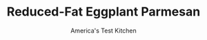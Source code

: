 ---
layout: ../../layouts/MarkdownPostLayout.astro
title: Reduced-Fat Eggplant Parmesan
author: America's Test Kitchen
pubDate: 2023-03-15
description: "Most eggplant Parmesans are made with so much cheese and crunchy coating that you could swap ­cardboard for the eggplant and hardly notice. We set out to make a lighter version."
image_url: https://res.cloudinary.com/hksqkdlah/image/upload/ar_1:1,c_fill,dpr_2.0,f_auto,fl_lossy.progressive.strip_profile,g_faces:auto,q_auto:low,w_344/10563_sfs-eggplantparm-3
tags: ["Main Courses","Cheese","Vegetables","Light"]
calories: 3730
protein: 34
carbohydrates: 35
fats: 
fiber: 10
ingredients: [", Vegetable oil spray","1 cup, panko bread crumbs","2 tablespoons, extra-virgin olive oil","2 ounces, Parmesan cheese, grated (1 cup)","2 , large egg whites","1 tablespoon, water","3 pounds, eggplant, sliced into 1/2-inch-thick rounds",", Salt and pepper","1/4 cup, finely chopped onion","2 , garlic cloves, minced","1 (28-ounce) can, crushed tomatoes","1/4 teaspoon, sugar","1 tablespoon, chopped fresh basil","8 ounces part-skim, mozzarella cheese, shredded (2 cups)"]
serves: 6
time: "1½ hours"
instructions: ["Adjust oven racks to upper-middle and lower-middle positions and heat oven to 475 degrees. Line 2 rimmed baking sheets with aluminum foil and spray with vegetable oil spray. Combine panko and 1 tablespoon oil in medium saucepan and cook over medium heat, stirring often, until golden, 7 to 10 minutes. Transfer to shallow dish and let cool for 10 minutes. Combine ½ cup ­Parmesan with cooled panko. In second shallow dish, whisk egg whites and water together until combined.","Season eggplant all over with ½ teaspoon salt and ½ teaspoon pepper. Place half of eggplant slices in single layer on first prepared sheet and set aside. Dip 1 side of each remaining slice of eggplant into egg white mixture, then dredge same side in panko mixture (only 1 side of eggplant should be coated). Transfer, panko side up, to second prepared sheet in single layer. Spray all eggplant slices lightly with vegetable oil spray. Transfer breaded eggplant to upper-middle oven rack and unbreaded eggplant to lower-middle oven rack. Bake until eggplant is tender and breaded tops are crisp, about 25 minutes, rotating and switching sheets halfway through baking.","Meanwhile, heat remaining 1 tablespoon oil in medium saucepan over medium-low heat until shimmering. Add onion and ½ teaspoon salt and cook, stirring occasionally, until golden brown, 3 to 5 minutes. Add garlic and cook until fragrant, about 30 seconds. Stir in tomatoes and sugar, increase heat to high, and bring to boil. Reduce heat to medium-low and simmer until thickened slightly, about 10 minutes. Off heat, stir in remaining ½ cup Parmesan and basil. Season with salt and pepper to taste.","Spread 1½ cups tomato sauce in bottom of 13 by 9-inch baking dish. Place unbreaded eggplant slices on top of sauce, overlapping as needed to fit all slices. Spread ¾ cup sauce over eggplant and sprinkle with 1 cup mozzarella. Layer breaded eggplant over top, panko side up, overlapping as needed to fit all slices. Dollop remaining ¾ cup tomato sauce over top, leaving majority of eggplant exposed so it remains crisp. Sprinkle with remaining 1 cup mozzarella. Bake on upper-middle oven rack until bubbling and mozzarella is beginning to brown, 10 to 15 minutes. Let cool for 5 minutes. Serve."]
nutrition: ["1047 mg Potassium","633 mg Phosphorus","887 mg Calcium","2 mg Iron","92 mg Magnesium","1240 mg Sodium","3 mg Zinc","40 g Fat","3 mg Niacin (B3)","16 g Monounsaturated","2 g Polyunsaturated","18 mg Vitamin C","93 mg Cholesterol","18 g Saturated","10 g Fiber","78 µg Folate (food)","15 g Sugars","24 µg Vitamin K","396 g Water","35 g Carbs","78 µg Folate equivalent (total)","34 g Protein","4 mg Vitamin E","240 µg Vitamin A","621 kcal Energy","3730 calories"]
notes: "Measure the eggplant slices when slicing. Breading just half of the eggplant slices, and on just one side, saves on calories. We recommend two brands of crushed tomatoes: Muir Glen Organic Crushed Tomatoes with Basil and Tuttorosso Crushed ­Tomatoes in Thick Puree with Basil."
---